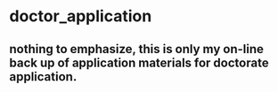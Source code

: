 # doctor_application
## nothing to emphasize, this is only my on-line back up of application materials for doctorate application.
